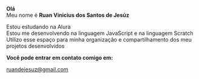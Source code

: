 <strong>Olá</strong><br>
Meu nome é <strong>Ruan Vinicius dos Santos de Jesúz</strong>

Estou estudando na Alura<br>
Estou me desenvolvendo na linguagem JavaScript e na linguagem Scratch<br>
Utilizo esse espaço para minha organização e compartilhamento dos meu projetos desenvolvidos

<strong>Você pode entrar em contato comigo em:</strong>

ruandejesuz@gmail.com<br>
